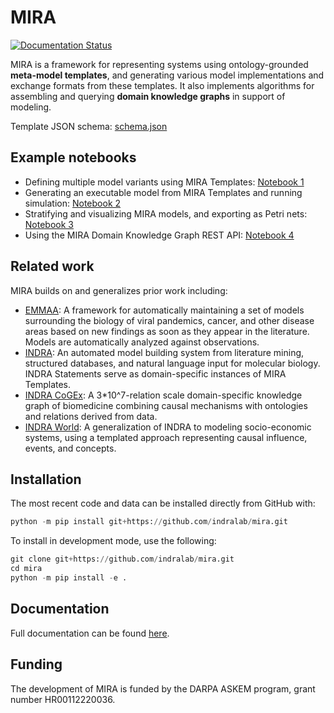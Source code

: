 # MIRA

[![Documentation Status](https://readthedocs.org/projects/miramodel/badge/?version=latest)](https://miramodel.readthedocs.io/en/latest/?badge=latest)

MIRA is a framework for representing systems using ontology-grounded **meta-model templates**, and generating various model implementations and exchange formats from these templates. It also implements algorithms for assembling and querying **domain knowledge graphs** in support of modeling.

Template JSON schema: [schema.json](https://github.com/indralab/mira/blob/main/mira/metamodel/schema.json)

## Example notebooks

* Defining multiple model variants using MIRA Templates: [Notebook 1](https://github.com/indralab/mira/blob/main/notebooks/metamodel_intro.ipynb)
* Generating an executable model from MIRA Templates and running simulation: [Notebook 2](https://github.com/indralab/mira/blob/main/notebooks/simulation.ipynb)
* Stratifying and visualizing MIRA models, and exporting as Petri nets: [Notebook 3](https://github.com/indralab/mira/blob/main/notebooks/viz_strat_petri.ipynb)
* Using the MIRA Domain Knowledge Graph REST API: [Notebook 4](https://github.com/indralab/mira/blob/main/notebooks/dkg_api.ipynb)

## Related work

MIRA builds on and generalizes prior work including:

* [EMMAA](https://emmaa.indra.bio): A framework for automatically maintaining a set of models surrounding the biology of viral pandemics, cancer, and other disease areas based on new findings as soon as they appear in the literature. Models are automatically analyzed against observations.
* [INDRA](https://indra.bio): An automated model building system from literature mining, structured databases, and natural language input for molecular biology. INDRA Statements serve as domain-specific instances of MIRA Templates.
* [INDRA CoGEx](https://discovery.indra.bio): A 3*10^7-relation scale domain-specific knowledge graph of biomedicine combining causal mechanisms with ontologies and relations derived from data.
* [INDRA World](https://github.com/indralab/indra_world): A generalization of INDRA to modeling socio-economic systems, using a templated approach representing causal influence, events, and concepts.

## Installation

The most recent code and data can be installed directly from GitHub with:

```python
python -m pip install git+https://github.com/indralab/mira.git
```

To install in development mode, use the following:

```python
git clone git+https://github.com/indralab/mira.git
cd mira
python -m pip install -e .
```

## Documentation

Full documentation can be found [here](https://miramodel.readthedocs.io).

## Funding

The development of MIRA is funded by the DARPA ASKEM program, grant number HR00112220036.
